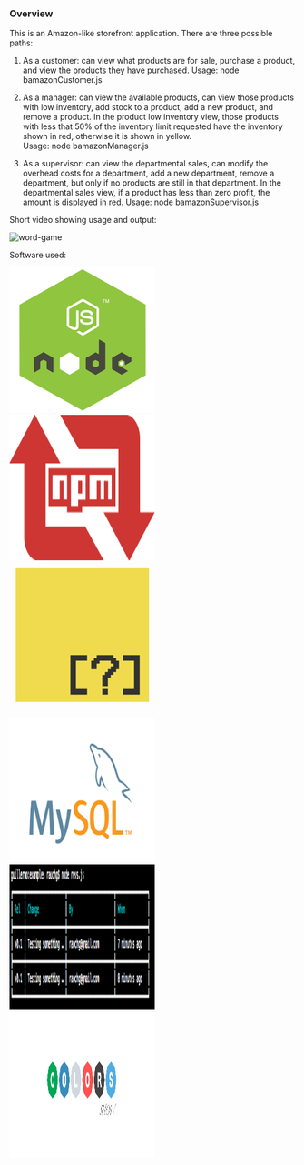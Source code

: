 ### Overview

This is an Amazon-like storefront application. There are three possible paths:

1. As a customer:   can view what products are for sale, purchase a product, and view the products they have purchased. 
Usage: node bamazonCustomer.js

2. As a manager:    can view the available products, can view those products with low inventory, add stock to a product, add a new product, and remove a product. In the product low inventory view, those products with less that 50% of the inventory limit requested have the inventory shown in red, otherwise it is shown in yellow.  
Usage: node bamazonManager.js 

3. As a supervisor: can view the departmental sales, can modify the overhead costs for a department, add a new department, remove a  department, but only if no products are still in that department. In the departmental sales view, if a product has less than zero profit, the amount is displayed in red.
Usage: node bamazonSupervisor.js

Short video showing usage and output:

![word-game](https://user-images.githubusercontent.com/33644735/39363971-3ef102ea-49fa-11e8-902d-d7bc590320bd.gif)

Software used: 

<img src="/nodejs_logo.png" width="256" height="256" title="NodeJS"><img src="/npm-logo.png" width="256" height="256" title="Node Package Manager"><img src="/inquirer.png" width="256" height="256" title="Inquirer">

<img src="/mysql.png" width="256" height="256" title="MySQL"><img src="/cli-tables.png" width="256" height="256" title="CLI Tables"><img src="/colors.png" width="256" height="256" title="Colors">

